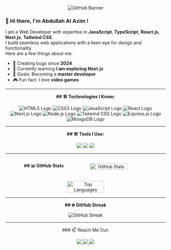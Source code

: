 

<p align="center">
  <img src="https://i.ibb.co.com/TD3bYK2J/Black-Modern-Vlogger-You-Tube-Banner.png" alt="GitHub Banner" />
</p>

### 👋 Hi there, I'm Abdullah Al Azim !

I am a Web Developer with expertise in **JavaScript**, **TypeScript**, **React.js**, **Next.js**, **Tailwind CSS**.  
I build seamless web applications with a keen eye for design and functionality.  
Here are a few things about me:
- 🌟 Creating bugs since **2024**
- 📖 Currently learning **I am exploring Next.js**
- 🎯 Goals: Becoming a **master developer**
- 🎮 Fun fact: I love **video games**

---




<div align="center">
  <p><strong>## 🛠️ Technologies I Know:</strong></p>

  <p>
    <img src="https://img.shields.io/badge/HTML5-E34F26?style=for-the-badge&logo=html5&logoColor=white" alt="HTML5 Logo" />
    <img src="https://img.shields.io/badge/CSS3-1572B6?style=for-the-badge&logo=css3&logoColor=white" alt="CSS3 Logo" />
    <img src="https://img.shields.io/badge/JavaScript-F7DF1E?style=for-the-badge&logo=javascript&logoColor=black" alt="JavaScript Logo" />
    <img src="https://img.shields.io/badge/React-61DAFB?style=for-the-badge&logo=react&logoColor=black" alt="React Logo" />
    <img src="https://img.shields.io/badge/Next.js-000000?style=for-the-badge&logo=nextdotjs&logoColor=white" alt="Next.js Logo" />
    <img src="https://img.shields.io/badge/Node.js-339933?style=for-the-badge&logo=nodedotjs&logoColor=white" alt="Node.js Logo" />
    <img src="https://img.shields.io/badge/Tailwind_CSS-38B2AC?style=for-the-badge&logo=tailwind-css&logoColor=white" alt="Tailwind CSS Logo" />
    <img src="https://img.shields.io/badge/Express.js-000000?style=for-the-badge&logo=express&logoColor=white" alt="Express.js Logo" />
    <img src="https://img.shields.io/badge/MongoDB-47A248?style=for-the-badge&logo=mongodb&logoColor=white" alt="MongoDB Logo" />
  </p>
</div>


---


<div align="center">
  <p><strong>## 🛠️ Tools I Use:</strong></p>
  <p >
  <img src="https://img.shields.io/badge/VS_Code-0078D4?style=for-the-badge&logo=visual-studio-code&logoColor=white" />
  <img src="https://img.shields.io/badge/Git-F05032?style=for-the-badge&logo=git&logoColor=white" />
  <img src="https://img.shields.io/badge/GitHub-181717?style=for-the-badge&logo=github&logoColor=white" />
</p>
</div>

---


<div align="center" style="display: flex; flex-direction: row; justify-content: center; align-items: center; gap: 20px; flex-wrap: wrap;">
  <p>
<strong>## 📊 GitHub Stats</strong>
  </p>
  <img src="https://github-readme-stats.vercel.app/api?username=alazim-star&show_icons=true&theme=radical" alt="GitHub Stats" width="48%" />

  <img src="https://github-readme-stats.vercel.app/api/top-langs/?username=alazim-star&layout=compact&theme=radical&hide_border=true" alt="Top Languages" width="48%" />

</div>


---

<div align="center">
  <p>
    <strong>## 🔥 GitHub Streak</strong>
  </p>
  <img src="https://streak-stats.demolab.com/?user=alazim-star" alt="GitHub Streak">
</div>

 




---

<div align="center">
  <p>### 📫 Reach Me Out:</p>
  <p align="center">
  <a href="https://www.linkedin.com/in/your-linkedin-profile/" target="_blank">
    <img src="https://img.shields.io/badge/LinkedIn-0077B5?style=for-the-badge&logo=linkedin&logoColor=white" />
  </a>
  <a href="https://facebook.com/your-facebook-profile/" target="_blank">
    <img src="https://img.shields.io/badge/Facebook-1877F2?style=for-the-badge&logo=facebook&logoColor=white" />
  </a>
 
  <a href="mailto:your-email@gmail.com" target="_blank">
    <img src="https://img.shields.io/badge/Gmail-D14836?style=for-the-badge&logo=gmail&logoColor=white" />
  </a>
</p></div>


